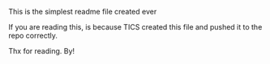 This is the simplest readme file created ever

If you are reading this, is because TICS created this file and pushed it to the repo correctly.

Thx for reading. By!
